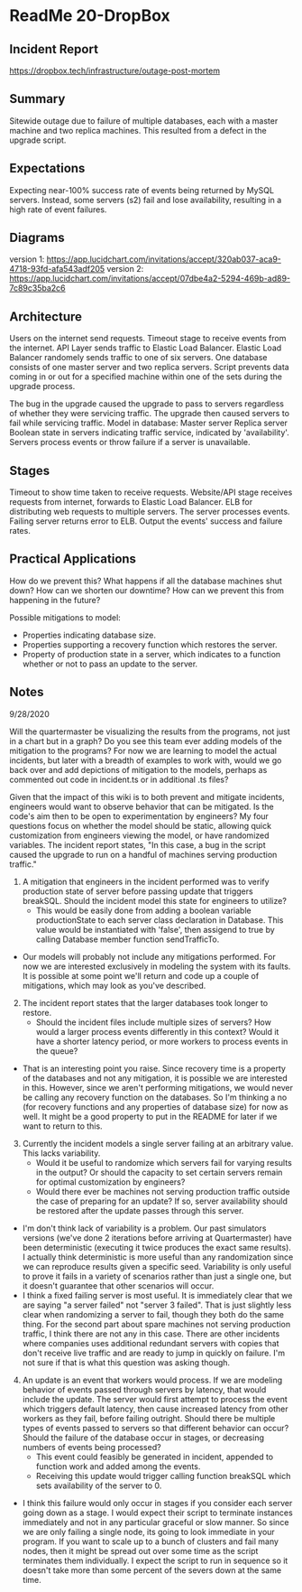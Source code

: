 # ReadMe 20-DropBox 

## Incident Report

https://dropbox.tech/infrastructure/outage-post-mortem

## Summary

Sitewide outage due to failure of multiple databases, each with a master machine and two replica machines. This resulted from a defect in the upgrade script. 

## Expectations

Expecting near-100% success rate of events being returned by MySQL servers. Instead, some servers (s2) fail and lose availability, resulting in a high rate of event failures.

## Diagrams

version 1: https://app.lucidchart.com/invitations/accept/320ab037-aca9-4718-93fd-afa543adf205
version 2: https://app.lucidchart.com/invitations/accept/07dbe4a2-5294-469b-ad89-7c89c35ba2c6

## Architecture

Users on the internet send requests.
Timeout stage to receive events from the internet.
API Layer sends traffic to Elastic Load Balancer.
Elastic Load Balancer randomely sends traffic to one of six servers.
One database consists of one master server and two replica servers. 
Script prevents data coming in or out for a specified machine within one of the sets during the upgrade process.

The bug in the upgrade caused the upgrade to pass to servers regardless of whether they were servicing traffic. The upgrade then caused servers to fail while servicing traffic. 
Model in database:
    Master server
    Replica server
    Boolean state in servers indicating traffic service, indicated by 'availability'.
    Servers process events or throw failure if a server is unavailable.

## Stages

Timeout to show time taken to receive requests.
Website/API stage receives requests from internet, forwards to Elastic Load Balancer.
ELB for distributing web requests to multiple servers.
The server processes events. Failing server returns error to ELB.
Output the events' success and failure rates.

## Practical Applications

How do we prevent this?
What happens if all the database machines shut down?
How can we shorten our downtime?
How can we prevent this from happening in the future?

Possible mitigations to model:
* Properties indicating database size.
* Properties supporting a recovery function which restores the server.
* Property of production state in a server, which indicates to a function whether or not to pass an update to the server.

## Notes

9/28/2020

Will the quartermaster be visualizing the results from the programs, not just in a chart but in a graph?
Do you see this team ever adding models of the mitigation to the programs? For now we are learning to model the actual incidents, but later with a breadth of examples to work with, would we go back over and add depictions of mitigation to the models, perhaps as commented out code in incident.ts or in additional .ts files?

Given that the impact of this wiki is to both prevent and mitigate incidents, engineers would want to observe behavior that can be mitigated. Is the code's aim then to be open to experimentation by engineers? My four questions focus on whether the model should be static, allowing quick customization from engineers viewing the model, or have randomized variables. The incident report states, "In this case, a bug in the script caused the upgrade to run on a handful of machines serving production traffic."

1. A mitigation that engineers in the incident performed was to verify production state of server before passing update that triggers breakSQL. Should the incident model this state for engineers to utilize?
    * This would be easily done from adding a boolean variable productionState to each server class declaration in Database. This value would be instantiated with 'false', then assigend to true by calling Database member function sendTrafficTo.
* Our models will probably not include any mitigations performed. For now we are interested exclusively in modeling the system with its faults. It is possible at some point we'll return and code up a couple of mitigations, which may look as you've described.

2. The incident report states that the larger databases took longer to restore.
    * Should the incident files include multiple sizes of servers? How would a larger process events differently in this context? Would it have a shorter latency period, or more workers to process events in the queue?
* That is an interesting point you raise. Since recovery time is a property of the databases and not any mitigation, it is possible we are interested in this. However, since we aren't performing mitigations, we would never be calling any recovery function on the databases. So I'm thinking a no (for recovery functions and any properties of database size) for now as well. It might be a good property to put in the README for later if we want to return to this.

3. Currently the incident models a single server failing at an arbitrary value. This lacks variability. 
    * Would it be useful to randomize which servers fail for varying results in the output? Or should the capacity to set certain servers remain for optimal customization by engineers?
    * Would there ever be machines not serving production traffic outside the case of preparing for an update? If so, server availability should be restored after the update passes through this server.
* I'm don't think lack of variability is a problem. Our past simulators versions (we've done 2 iterations before arriving at Quartermaster) have been deterministic (executing it twice produces the exact same results). I actually think deterministic is more useful than any randomization since we can reproduce results given a specific seed. Variability is only useful to prove it fails in a variety of scenarios rather than just a single one, but it doesn't guarantee that other scenarios will occur.
* I think a fixed failing server is most useful. It is immediately clear that we are saying "a server failed" not "server 3 failed". That is just slightly less clear when randomizing a server to fail, though they both do the same thing. For the second part about spare machines not serving production traffic, I think there are not any in this case. There are other incidents where companies uses additional redundant servers with copies that don't receive live traffic and are ready to jump in quickly on failure. I'm not sure if that is what this question was asking though.

4. An update is an event that workers would process. If we are modeling behavior of events passed through servers by latency, that would include the update. The server would first attempt to process the event which triggers default latency, then cause increased latency from other workers as they fail, before failing outright. Should there be multiple types of events passed to servers so that different behavior can occur? Should the failure of the database occur in stages, or decreasing numbers of events being processed?
    * This event could feasibly be generated in incident, appended to function work and added among the events.
    * Receiving this update would trigger calling function breakSQL which sets availability of the server to 0.
* I think this failure would only occur in stages if you consider each server going down as a stage. I would expect their script to terminate instances immediately and not in any particular graceful or slow manner. So since we are only failing a single node, its going to look immediate in your program. If you want to scale up to a bunch of clusters and fail many nodes, then it might be spread out over some time as the script terminates them individually. I expect the script to run in sequence so it doesn't take more than some percent of the severs down at the same time.